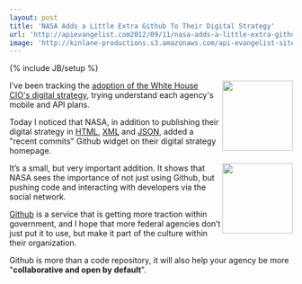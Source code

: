 ```yaml
---
layout: post
title: 'NASA Adds a Little Extra Github To Their Digital Strategy'
url: 'http://apievangelist.com2012/09/11/nasa-adds-a-little-extra-github-to-their-digital-strategy/'
image: 'http://kinlane-productions.s3.amazonaws.com/api-evangelist-site/blog/nasa_logo.png'
---
```

{% include JB/setup %}
<p>
     <a title="NASA HTML Digital Strategy" href="http://www.nasa.gov/agency/digitalstrategy/index.html"><img src="https://s3.amazonaws.com/kinlane-productions/api-evangelist/nasa/nasa_logo.png"  width="125" align="right" /></a>
</p>
<p>
     I’ve been tracking the <a title="progress of each federal agency’s adoption of the White House CIO digital strategy" href="/federal_government.php">adoption of the White House CIO's digital strategy</a>, trying understand each agency's mobile and API plans.
</p>
<p>
     Today I noticed that NASA, in addition to publishing their digital strategy in <a title="NASA HTML Digital Strategy" href="http://www.nasa.gov/agency/digitalstrategy/index.html">HTML</a>, <a title="XML" href="http://www.nasa.gov/digitalstrategy.xml">XML</a> and <a title="NASA JSON Digital Strategy" href="http://www.nasa.gov/digitalstrategy.json">JSON</a>, added a "recent commits" Github widget on their digital strategy homepage.
</p>
<p>
     <a title="NASA Github Recent Commits" href="https://github.com/nasa/digital-strategy"><img src="https://s3.amazonaws.com/kinlane-productions/api-evangelist/nasa/NASA+-Recent-Commits.png"  width="125" align="right" /></a>
</p>
<p>
     It’s a small, but very important addition. It shows that NASA sees the importance of not just using Github, but pushing code and interacting with developers via the social network.
</p>
<p>
     <a title="Github" href="http://www.github.com">Github</a> is a service that is getting more traction within government, and I hope that more federal agencies don’t just put it to use, but make it part of the culture within their organization.
</p>
<p>
     Github is more than a code repository, it will also help your agency be more "<strong>collaborative and open by default</strong>".
</p>
